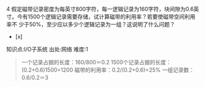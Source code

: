 4
假定磁带记录密度为每英寸800字符，每一逻辑记录为160字符，块间隙为0.6英寸。今有1500个逻辑记录需要存储，试计算磁带的利用率？若要使磁带空间利用率不
少于50%，至少应以多少个逻辑记录为一组？这说明了什么问题？
- [x]

知识点:I/O子系统
出处:网络
难度:1
> 一个记录占据的长度：160/800＝0.2
> 1500个记录占据的长度：(0.2+0.6)1500=1200
> 磁带的利用率：0.2/(0.2+0.6)=25%
> 一组记录数：0.6/0.2＝3
